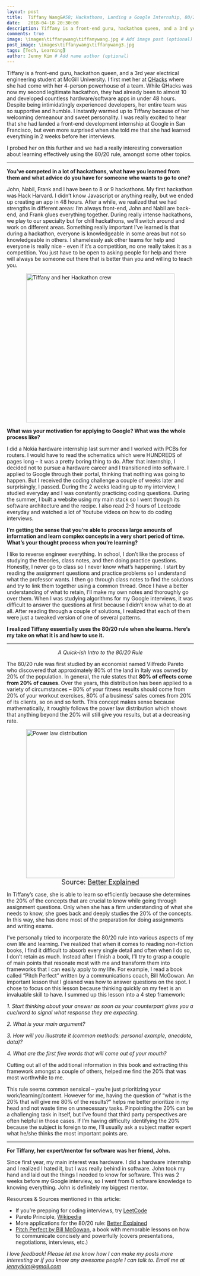 ```yaml
---
layout: post
title:  Tiffany Wang&#58; Hackathons, Landing a Google Internship, 80/20 Learning Rule
date:   2018-04-18 20:30:00
description: Tiffany is a front-end guru, hackathon queen, and a 3rd year electrical engineering student at McGill University. # Add post description (optional)
comments: true
image: \images\tiffanywang\tiffanywang.jpg # Add image post (optional)
post_image: \images\tiffanywang\tiffanywang3.jpg
tags: [Tech, Learning]
author: Jenny Kim # Add name author (optional)
---
```

Tiffany is a front-end guru, hackathon queen, and a 3rd year electrical engineering student at McGill University. I first met her at <a href="http://qhacks.io/">QHacks</a> where she had come with her 4-person powerhouse of a team. While QHacks was now my second legitimate hackathon, they had already been to almost 10 and developed countless hardware/software apps in under 48 hours. Despite being intimidatingly experienced developers, her entire team was so supportive and humble. I instantly warmed up to Tiffany because of her welcoming demeanour and sweet personality.
I was really excited to hear that she had landed a front-end development internship at Google in San Francisco, but even more surprised when she told me that she had learned everything in 2 weeks before her interviews.

I probed her on this further and we had a really interesting conversation about learning effectively using the 80/20 rule, amongst some other topics.

***

<b>You’ve competed in a lot of hackathons, what have you learned from them and what advice do you have for someone who wants to go to one?</b>

John, Nabil, Frank and I have been to 8 or 9 hackathons. My first hackathon was Hack Harvard. I didn’t know Javascript or anything really, but we ended up creating an app in 48 hours. After a while, we realized that we had strengths in different areas: I’m always front-end, John and Nabil are back-end, and Frank glues everything together. During really intense hackathons, we play to our specialty but for chill hackathons, we’ll switch around and work on different areas. Something really important I’ve learned is that during a hackathon, everyone is knowledgeable in some areas but not so knowledgeable in others. I shamelessly ask other teams for help and everyone is really nice - even if it’s a competition, no one really takes it as a competition. You just have to be open to asking people for help and there will always be someone out there that is better than you and willing to teach you.


<img src="{{site.baseurl}}\images\tiffanywang\tiffanywang2.jpg" style="height: 400px; display: flex; margin: 0 auto;" alt="Tiffany and her Hackathon crew"/>


<b>What was your motivation for applying to Google? What was the whole process like?</b>

I did a Nokia hardware internship last summer and I worked with PCBs for routers. I would have to read the schematics which were HUNDREDS of pages long – it was a pretty boring thing to do. After that internship, I decided not to pursue a hardware career and I transitioned into software. I applied to Google through their portal, thinking that nothing was going to happen. But I received the coding challenge a couple of weeks later and surprisingly, I passed. During the 2 weeks leading up to my interview, I studied everyday and I was constantly practicing coding questions. During the summer, I built a website using my main stack so I went through its software architecture and the recipe. I also read 2-3 hours of Leetcode everyday and watched a lot of Youtube videos on how to do coding interviews.

<b>I’m getting the sense that you’re able to process large amounts of information and learn complex concepts in a very short period of time. What’s your thought process when you’re learning?</b>

I like to reverse engineer everything. In school, I don’t like the process of studying the theories, class notes, and then doing practice questions. Honestly, I never go to class so I never know what’s happening. I start by reading the assignment questions and practice problems so I understand what the professor wants. I then go through class notes to find the solutions and try to link them together using a common thread. Once I have a better understanding of what to retain, I’ll make my own notes and thoroughly go over them. When I was studying algorithms for my Google interviews, it was difficult to answer the questions at first because I didn’t know what to do at all. After reading through a couple of solutions, I realized that each of them were just a tweaked version of one of several patterns.

<b>I realized Tiffany essentially uses the 80/20 rule when she learns. Here’s my take on what it is and how to use it.</b>

***

<p style="text-align: center;"><i>A Quick-ish Intro to the 80/20 Rule</i></p>

The 80/20 rule was first studied by an economist named Vilfredo Pareto who discovered that approximately 80% of the land in Italy was owned by 20% of the population. In general, the rule states that <b>80% of effects come from 20% of causes</b>. Over the years, this distribution has been applied to a variety of circumstances – 80% of your fitness results should come from 20% of your workout exercises, 80% of a business’ sales comes from 20% of its clients, so on and so forth. This concept makes sense because mathematically, it roughly follows the power law distribution which shows that anything beyond the 20% will still give you results, but at a decreasing rate.

<img src="{{site.baseurl}}\images\tiffanywang\8020rule.png" style="height: 400px; display: flex; margin: 0 auto;" alt="Power law distribution"/>
<figcaption style="text-align: center; font-size: 18px;">Source: <a href="https://betterexplained.com/articles/understanding-the-pareto-principle-the-8020-rule/">Better Explained</a></figcaption>

In Tiffany’s case, she is able to learn so efficiently because she determines the 20% of the concepts that are crucial to know while going through assignment questions. Only when she has a firm understanding of what she needs to know, she goes back and deeply studies the 20% of the concepts. In this way, she has done most of the preparation for doing assignments and writing exams.

I’ve personally tried to incorporate the 80/20 rule into various aspects of my own life and learning. I’ve realized that when it comes to reading non-fiction books, I find it difficult to absorb every single detail and often when I do so, I don’t retain as much. Instead after I finish a book, I’ll try to grasp a couple of main points that resonate most with me and transform them into frameworks that I can easily apply to my life. For example, I read a book called “Pitch Perfect” written by a communications coach, Bill McGowan. An important lesson that I gleaned was how to answer questions on the spot. I chose to focus on this lesson because thinking quickly on my feet is an invaluable skill to have. I summed up this lesson into a 4 step framework:

<i>1. Start thinking about your answer as soon as your counterpart gives you a cue/word to signal what response they are expecting.</i>

<i>2. ‎What is your main argument?</i>

<i>3. ‎How will you illustrate it (common methods: personal example, anecdote, data)?</i>

<i>4. ‎What are the first five words that will come out of your mouth?</i>

Cutting out all of the additional information in this book and extracting this framework amongst a couple of others, helped me find the 20% that was most worthwhile to me.

This rule seems common sensical – you’re just prioritizing your work/learning/content. However for me, having the question of “what is the 20% that will give me 80% of the results?” helps me better prioritize in my head and not waste time on unnecessary tasks. Pinpointing the 20% can be a challenging task in itself, but I’ve found that third party perspectives are often helpful in those cases. If I’m having difficulty identifying the 20% because the subject is foreign to me, I’ll usually ask a subject matter expert what he/she thinks the most important points are.

***

<b>For Tiffany, her expert/mentor for software was her friend, John.</b>

Since first year, my main interest was hardware. I did a hardware internship and I realized I hated it, but I was really behind in software. John took my hand and laid out the things I needed to know for software. This was 2 weeks before my Google interview, so I went from 0 software knowledge to knowing everything. John is definitely my biggest mentor.



Resources & Sources mentioned in this article:
* If you’re prepping for coding interviews, try <a href="https://leetcode.com/">LeetCode</a>
* Pareto Principle, <a href="https://en.wikipedia.org/wiki/Pareto_principle">Wikipedia</a>
* More applications for the 80/20 rule: <a href=" https://betterexplained.com/articles/understanding-the-pareto-principle-the-8020-rule/">Better Explained</a>
* <a href="https://www.amazon.ca/Pitch-Perfect-Right-First-Every-ebook/dp/B00DB3A4VS">Pitch Perfect by Bill McGowan</a>, a book with memorable lessons on how to communicate concisely and powerfully (covers presentations, negotiations, interviews, etc.)


_I love feedback! Please let me know how I can make my posts more interesting or if you know any awesome people I can talk to. Email me at <a href="mailto: jennytkim@gmail.com">jennytkim@gmail.com</a>_
